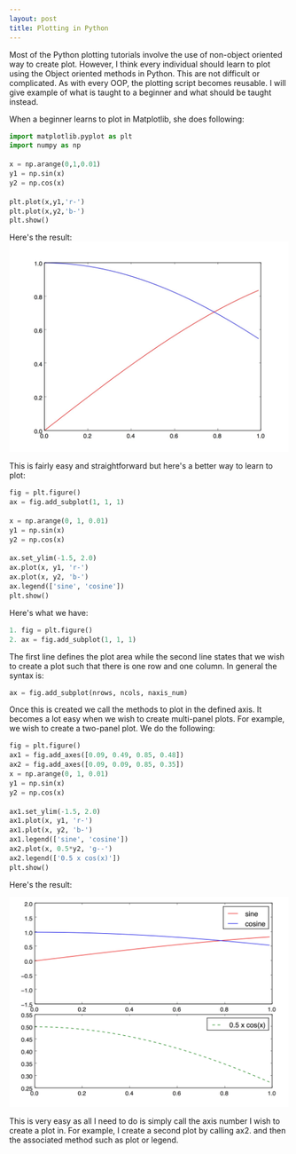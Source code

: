 ```yaml
---
layout: post
title: Plotting in Python
---
```

Most of the Python plotting tutorials involve the use of non-object oriented way to create plot. However, I think every individual should learn to plot using the Object oriented methods in Python. This are not difficult or complicated. As with every OOP, the plotting script becomes reusable. I will give example of what is taught to a beginner and what should be taught instead. 

When a beginner learns to plot in Matplotlib, she does following:

~~~python
import matplotlib.pyplot as plt
import numpy as np

x = np.arange(0,1,0.01)
y1 = np.sin(x)
y2 = np.cos(x)

plt.plot(x,y1,'r-')
plt.plot(x,y2,'b-')
plt.show()
~~~ 

Here's the result: 
![My helpful screenshot](/assets/singleplot_example.jpeg)

This is fairly easy and straightforward but here's a better way to learn to plot: 

~~~python
fig = plt.figure()
ax = fig.add_subplot(1, 1, 1)

x = np.arange(0, 1, 0.01)
y1 = np.sin(x)
y2 = np.cos(x)

ax.set_ylim(-1.5, 2.0)
ax.plot(x, y1, 'r-')
ax.plot(x, y2, 'b-')
ax.legend(['sine', 'cosine'])
plt.show()
~~~

Here's what we have: 

~~~python
1. fig = plt.figure()
2. ax = fig.add_subplot(1, 1, 1)
~~~


The first line defines the plot area while the second line states that we wish to create a plot such that there is one row and one column. In general the syntax is: 

~~~python
ax = fig.add_subplot(nrows, ncols, naxis_num)
~~~

Once this is created we call the methods to plot in the defined axis. It becomes a lot easy when we wish to create multi-panel plots. For example, we wish to create a two-panel plot. We do the following: 

~~~python
fig = plt.figure()
ax1 = fig.add_axes([0.09, 0.49, 0.85, 0.48])
ax2 = fig.add_axes([0.09, 0.09, 0.85, 0.35])
x = np.arange(0, 1, 0.01)
y1 = np.sin(x)
y2 = np.cos(x)

ax1.set_ylim(-1.5, 2.0)
ax1.plot(x, y1, 'r-')
ax1.plot(x, y2, 'b-')
ax1.legend(['sine', 'cosine'])
ax2.plot(x, 0.5*y2, 'g--')
ax2.legend(['0.5 x cos(x)'])
plt.show()
~~~

Here's the result:

![My helpful screenshot](/assets/multiplot_example.jpeg)

This is very easy as all I need to do is simply call the axis number I wish to create a plot in. For example, I create a second plot by calling ax2. and then the associated method such as plot or legend. 

